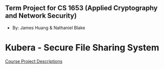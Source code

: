 ## Term Project for CS 1653 (Applied Cryptography and Network Security)
- By: James Huang & Nathaniel Blake

# Kubera - Secure File Sharing System

[Course Project Descriptions](http://people.cs.pitt.edu/~adamlee/courses/cs1653/project.html)
